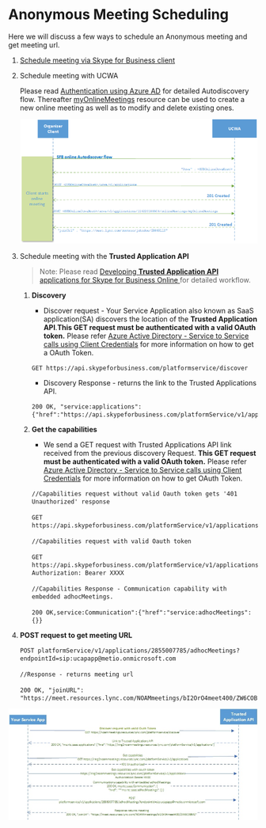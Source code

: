 # Anonymous Meeting Scheduling

Here we will discuss a few ways to schedule an Anonymous meeting and get meeting url.

1.  [Schedule meeting via Skype for Business client](https://msdn.microsoft.com/en-us/skype/appsdk/getmeetingurl)

2.  Schedule meeting with UCWA
     
    Please read [Authentication using Azure AD](https://msdn.microsoft.com/en-us/skype/ucwa/authenticationusingazuread) for detailed Autodiscovery flow. Thereafter [myOnlineMeetings](https://msdn.microsoft.com/en-us/skype/ucwa/myonlinemeetings_ref) resource can be used to create a new online meeting as well as to modify and delete existing ones. 

    ![alt text](./images/CallFlowsUcwaMeetingSchedule.png "image")

3.  Schedule meeting with the **Trusted Application API**
       > Note: Please read [Developing **Trusted Application API** applications for Skype for Business Online
](./DevelopingApplicationsforSFBOnline.md) for detailed workflow.

    1. **Discovery**
        - Discover request - Your Service Application also known as SaaS application(SA) discovers the location of the **Trusted Application API**.**This GET request must be authenticated with a valid OAuth token.**
         Please refer [Azure Active Directory - Service to Service calls using Client Credentials](./AADS2S.md) for more information on how to get a OAuth Token.
   
        ```
        GET https://api.skypeforbusiness.com/platformservice/discover
        ```
            
        - Discovery Response - returns the link to the Trusted Applications API.
        ```
        200 OK, "service:applications":{"href":"https://api.skypeforbusiness.com/platformService/v1/applications"}
        ```
    2. **Get the capabilities**
       
        - We send a GET request with Trusted Applications API link received from the previous discovery Request. **This GET request must be authenticated with a valid OAuth token.** Please refer [Azure Active Directory - Service to Service calls using Client Credentials](./AADS2S.md) for more information on how to get OAuth Token.
                
        ```
        //Capabilities request without valid Oauth token gets '401 Unauthorized' response

        GET https://api.skypeforbusiness.com/platformService/v1/applications

        //Capabilities request with valid Oauth token

        GET https://api.skypeforbusiness.com/platformService/v1/applications
        Authorization: Bearer XXXX

        //Capabilities Response - Communication capability with embedded adhocMeetings.

        200 OK,service:Communication":{"href":"service:adhocMeetings":{}}
        ```
   3. **POST request to get meeting URL** 

        ```
        POST platformService/v1/applications/2855007785/adhocMeetings?endpointId=sip:ucapapp@metio.onmicrosoft.com

        //Response - returns meeting url

        200 OK, "joinURL": "https://meet.resources.lync.com/NOAMmeetings/bI2OrO4meet400/ZW6COBMZ"
        ```

![alt text](./images/CallFlowsUcapMeetingSchedule.jpg "image")

